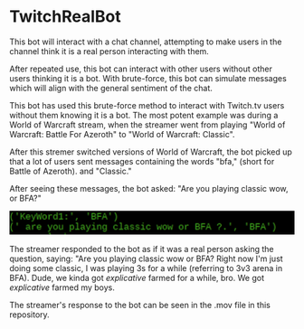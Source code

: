 # TwitchRealBot
This bot will interact with a chat channel, attempting to make users in the channel think it is a real person interacting with them.

After repeated use, this bot can interact with other users without other users thinking it is a bot. With brute-force, this bot can simulate messages which will align with the general sentiment of the chat.

This bot has used this brute-force method to interact with Twitch.tv users without them knowing it is a bot. The most potent example was during a World of Warcraft stream, when the streamer went from playing "World of Warcraft: Battle For Azeroth" to "World of Warcraft: Classic".

After this stremer switched versions of World of Warcraft, the bot picked up that a lot of users sent messages containing the words "bfa," (short for Battle of Azeroth). and "Classic."

After seeing these messages, the bot asked: "Are you playing classic wow, or BFA?"

![Image](https://github.com/ndrew95/TwitchRealBot/blob/master/botMessage.png)

The streamer responded to the bot as if it was a real person asking the question, saying: "Are you playing classic wow or BFA? Right now I'm just doing some classic, I was playing 3s for a while (referring to 3v3 arena in BFA). Dude, we kinda got *explicative* farmed for a while, bro. We got *explicative* farmed my boys.

The streamer's response to the bot can be seen in the .mov file in this repository.




